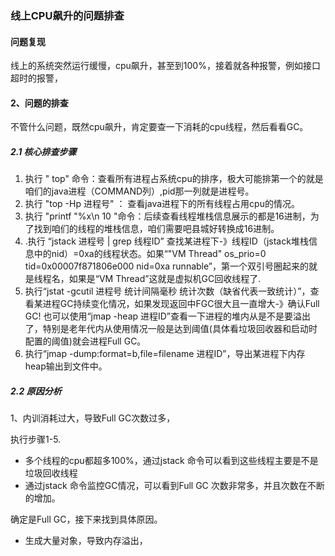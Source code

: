 ### 线上CPU飙升的问题排查

#### 问题复现

线上的系统突然运行缓慢，cpu飙升，甚至到100%，接着就各种报警，例如接口超时的报警，

#### 2、问题的排查

不管什么问题，既然cpu飙升，肯定要查一下消耗的cpu线程，然后看看GC。

##### 2.1 核心排查步骤

1. 执行 " top" 命令：查看所有进程占系统cpu的排序，极大可能排第一个的就是咱们的java进程（COMMAND列）,pid那一列就是进程号。
2. 执行 "top -Hp 进程号" ： 查看java进程下的所有线程占用cpu的情况。
3. 执行 "printf "%x\n 10 "命令：后续查看线程堆栈信息展示的都是16进制，为了找到咱们的线程的堆栈信息，咱们需要吧县城好转换成16进制。
4. .执行 “jstack 进程号 | grep 线程ID” 查找某进程下-》线程ID（jstack堆栈信息中的nid）=0xa的线程状态。如果“"VM Thread" os_prio=0 tid=0x00007f871806e000 nid=0xa runnable”，第一个双引号圈起来的就是线程名，如果是“VM Thread”这就是虚拟机GC回收线程了.
5. 执行“jstat -gcutil 进程号 统计间隔毫秒 统计次数（缺省代表一致统计）”，查看某进程GC持续变化情况，如果发现返回中FGC很大且一直增大-》确认Full GC! 也可以使用“jmap -heap 进程ID”查看一下进程的堆内从是不是要溢出了，特别是老年代内从使用情况一般是达到阈值(具体看垃圾回收器和启动时配置的阈值)就会进程Full GC。
6. 执行“jmap -dump:format=b,file=filename 进程ID”，导出某进程下内存heap输出到文件中。

##### 2.2 原因分析

1、内训消耗过大，导致Full GC次数过多，

执行步骤1-5.

- 多个线程的cpu都超多100%，通过jstack 命令可以看到这些线程主要是不是垃圾回收线程
- 通过jstack 命令监控GC情况，可以看到Full GC 次数非常多，并且次数在不断的增加。

确定是Full GC，接下来找到具体原因。

- 生成大量对象，导致内存溢出，


